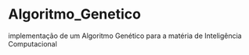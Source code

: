 # Algoritmo_Genetico
implementação de um Algoritmo Genético para a matéria de Inteligência Computacional
